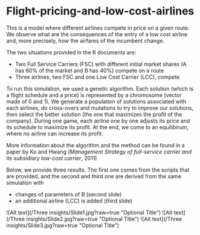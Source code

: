 # Flight-pricing-and-low-cost-airlines

This is a model where different airlines compete in price on a given route. We observe what are the consequences of the entry of a low cost airline and, more precisely, how the airfares of the incumbent change.

The two situations provided in the R documents are:
* Two Full Service Carriers (FSC) with different initial market shares (A has 60% of the market and B has 40%) compete on a route
* Three airlines, two FSC and one Low Cost Carrier (LCC), compete

To run this simulation, we used a genetic algorithm. 
Each solution (which is a flight schedule and a price) is represented by a chromosome (vector made of 0 and 1). 
We generate a population of solutions associated with each airlines, do cross-overs and mutations to try to improve our solutions, then select the better solution (the one that maximizes the profit of the company). During one game, each airline one by one adjusts its price and its schedule to maximize its profit. 
At the end, we come to an equilibirum, where no airline can increase its profit.

More information about the algorithm and the method can be found in a paper by Ko and Hwang (_Management Strategy of full-service carrier and its subsidiary low-cost carrier_, 2011)

Below, we provide three results. The first one comes from the scripts that are provided, and the second and third one are derived from the same simulation with
* changes of parameters of B (second slide)
* an additional airline (LCC) is added (third slide)

![Alt text](/Three insights/Slide1.jpg?raw=true "Optional Title")
![Alt text](/Three insights/Slide2.jpg?raw=true "Optional Title")
![Alt text](/Three insights/Slide3.jpg?raw=true "Optional Title")
